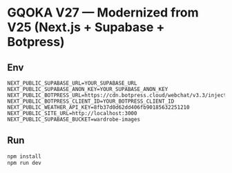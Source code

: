 # GQOKA V27 — Modernized from V25 (Next.js + Supabase + Botpress)

## Env
```env
NEXT_PUBLIC_SUPABASE_URL=YOUR_SUPABASE_URL
NEXT_PUBLIC_SUPABASE_ANON_KEY=YOUR_SUPABASE_ANON_KEY
NEXT_PUBLIC_BOTPRESS_URL=https://cdn.botpress.cloud/webchat/v3.3/inject.js
NEXT_PUBLIC_BOTPRESS_CLIENT_ID=YOUR_BOTPRESS_CLIENT_ID
NEXT_PUBLIC_WEATHER_API_KEY=8fb37d0d62dd406fb90185632251210
NEXT_PUBLIC_SITE_URL=http://localhost:3000
NEXT_PUBLIC_SUPABASE_BUCKET=wardrobe-images
```

## Run
```bash
npm install
npm run dev
```
